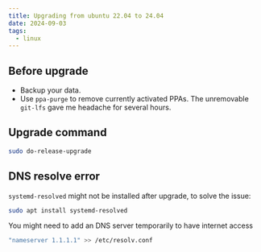 ```yaml
---
title: Upgrading from ubuntu 22.04 to 24.04
date: 2024-09-03
tags:
  - linux
---
```


## Before upgrade

- Backup your data.
- Use `ppa-purge` to remove currently activated PPAs. The unremovable `git-lfs` gave me headache for several hours.

<!-- more -->

## Upgrade command

```bash
sudo do-release-upgrade
```

## DNS resolve error

`systemd-resolved` might not be installed after upgrade, to solve the issue:

```bash
sudo apt install systemd-resolved
```

You might need to add an DNS server temporarily to have internet access

```bash
"nameserver 1.1.1.1" >> /etc/resolv.conf
```
